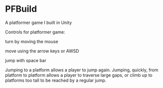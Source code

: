 # PFBuild
A platformer game I built in Unity

Controls for platformer game:

turn by moving the mouse

move using the arrow keys or AWSD

jump with space bar

Jumping to a platform allows a player to jump again.
Jumping, quickly, from platform to platform allows a player to traverse large gaps, or climb up to platforms too tall to be reached by a regular jump.
